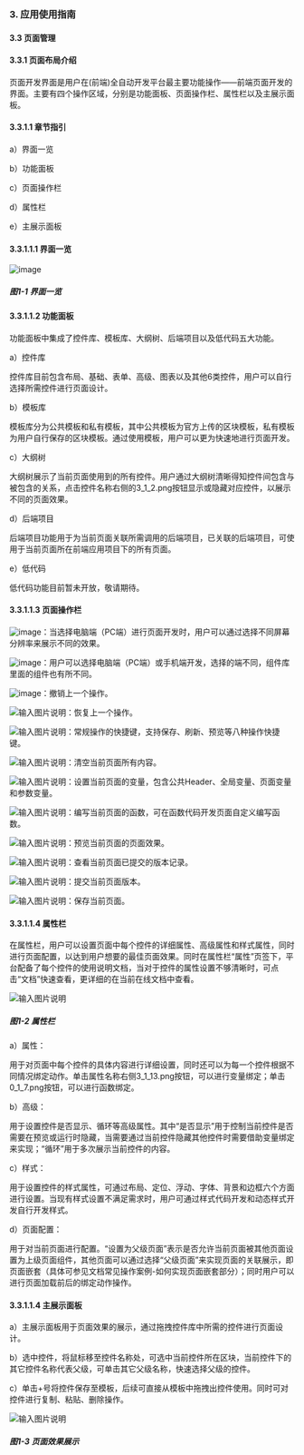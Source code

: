 ### 3. 应用使用指南

#### 3.3 页面管理

#### 3.3.1 页面布局介绍

页面开发界面是用户在(前端)全自动开发平台最主要功能操作——前端页面开发的界面。主要有四个操作区域，分别是功能面板、页面操作栏、属性栏以及主展示面板。

#### 3.3.1.1 章节指引

a）界面一览

b）功能面板

c）页面操作栏

d）属性栏

e）主展示面板

#### 3.3.1.1.1 界面一览

![image](https://user-images.githubusercontent.com/79617492/215439130-7e552ea5-de8e-4e93-ab6b-a7baf3219e25.png)

##### 图1-1 界面一览

#### 3.3.1.1.2 功能面板

功能面板中集成了控件库、模板库、大纲树、后端项目以及低代码五大功能。

a）控件库

控件库目前包含布局、基础、表单、高级、图表以及其他6类控件，用户可以自行选择所需控件进行页面设计。

b）模板库

模板库分为公共模板和私有模板，其中公共模板为官方上传的区块模板，私有模板为用户自行保存的区块模板。通过使用模板，用户可以更为快速地进行页面开发。

c）大纲树

大纲树展示了当前页面使用到的所有控件。用户通过大纲树清晰得知控件间包含与被包含的关系，点击控件名称右侧的3_1_2.png按钮显示或隐藏对应控件，以展示不同的页面效果。

d）后端项目

后端项目功能用于为当前页面关联所需调用的后端项目，已关联的后端项目，可使用于当前页面所在前端应用项目下的所有页面。

e）低代码

低代码功能目前暂未开放，敬请期待。

#### 3.3.1.1.3 页面操作栏

![image](https://user-images.githubusercontent.com/79617492/215439162-cb686020-6363-4972-83e4-d0f95065170e.png)：当选择电脑端（PC端）进行页面开发时，用户可以通过选择不同屏幕分辨率来展示不同的效果。

![image](https://user-images.githubusercontent.com/79617492/215439197-04279ca3-a84a-449e-9a7b-bb68cd4e5c6e.png)：用户可以选择电脑端（PC端）或手机端开发，选择的端不同，组件库里面的组件也有所不同。

![image](https://user-images.githubusercontent.com/79617492/215439466-99ac8bc3-47b2-4a62-95a3-5a790e10c99a.png)：撤销上一个操作。

![输入图片说明](../../../../images/%20SoFlu%EF%BC%88%E5%89%8D%E7%AB%AF%EF%BC%89%E5%85%A8%E8%87%AA%E5%8A%A8%E5%BC%80%E5%8F%91%E5%B9%B3%E5%8F%B0%E6%95%99%E7%A8%8B/1.%20%E6%9C%80%E6%96%B0%E7%89%88%E6%9C%AC%20-%20%E6%9B%B4%E6%96%B0%E6%97%A5%E6%9C%9F%20-%202023.01.10/3.%20%E5%BA%94%E7%94%A8%E4%BD%BF%E7%94%A8%E6%8C%87%E5%8D%97/3.%20%E9%A1%B5%E9%9D%A2%E7%AE%A1%E7%90%86/icon4.png)：恢复上一个操作。

![输入图片说明](../../../../images/%20SoFlu%EF%BC%88%E5%89%8D%E7%AB%AF%EF%BC%89%E5%85%A8%E8%87%AA%E5%8A%A8%E5%BC%80%E5%8F%91%E5%B9%B3%E5%8F%B0%E6%95%99%E7%A8%8B/1.%20%E6%9C%80%E6%96%B0%E7%89%88%E6%9C%AC%20-%20%E6%9B%B4%E6%96%B0%E6%97%A5%E6%9C%9F%20-%202023.01.10/3.%20%E5%BA%94%E7%94%A8%E4%BD%BF%E7%94%A8%E6%8C%87%E5%8D%97/3.%20%E9%A1%B5%E9%9D%A2%E7%AE%A1%E7%90%86/icon5.png)：常规操作的快捷键，支持保存、刷新、预览等八种操作快捷键。

![输入图片说明](../../../../images/%20SoFlu%EF%BC%88%E5%89%8D%E7%AB%AF%EF%BC%89%E5%85%A8%E8%87%AA%E5%8A%A8%E5%BC%80%E5%8F%91%E5%B9%B3%E5%8F%B0%E6%95%99%E7%A8%8B/1.%20%E6%9C%80%E6%96%B0%E7%89%88%E6%9C%AC%20-%20%E6%9B%B4%E6%96%B0%E6%97%A5%E6%9C%9F%20-%202023.01.10/3.%20%E5%BA%94%E7%94%A8%E4%BD%BF%E7%94%A8%E6%8C%87%E5%8D%97/3.%20%E9%A1%B5%E9%9D%A2%E7%AE%A1%E7%90%86/icon6.png)：清空当前页面所有内容。

![输入图片说明](../../../../images/%20SoFlu%EF%BC%88%E5%89%8D%E7%AB%AF%EF%BC%89%E5%85%A8%E8%87%AA%E5%8A%A8%E5%BC%80%E5%8F%91%E5%B9%B3%E5%8F%B0%E6%95%99%E7%A8%8B/1.%20%E6%9C%80%E6%96%B0%E7%89%88%E6%9C%AC%20-%20%E6%9B%B4%E6%96%B0%E6%97%A5%E6%9C%9F%20-%202023.01.10/3.%20%E5%BA%94%E7%94%A8%E4%BD%BF%E7%94%A8%E6%8C%87%E5%8D%97/3.%20%E9%A1%B5%E9%9D%A2%E7%AE%A1%E7%90%86/icon7.png)：设置当前页面的变量，包含公共Header、全局变量、页面变量和参数变量。

![输入图片说明](../../../../images/%20SoFlu%EF%BC%88%E5%89%8D%E7%AB%AF%EF%BC%89%E5%85%A8%E8%87%AA%E5%8A%A8%E5%BC%80%E5%8F%91%E5%B9%B3%E5%8F%B0%E6%95%99%E7%A8%8B/1.%20%E6%9C%80%E6%96%B0%E7%89%88%E6%9C%AC%20-%20%E6%9B%B4%E6%96%B0%E6%97%A5%E6%9C%9F%20-%202023.01.10/3.%20%E5%BA%94%E7%94%A8%E4%BD%BF%E7%94%A8%E6%8C%87%E5%8D%97/3.%20%E9%A1%B5%E9%9D%A2%E7%AE%A1%E7%90%86/icon8.png)：编写当前页面的函数，可在函数代码开发页面自定义编写函数。

![输入图片说明](../../../../images/%20SoFlu%EF%BC%88%E5%89%8D%E7%AB%AF%EF%BC%89%E5%85%A8%E8%87%AA%E5%8A%A8%E5%BC%80%E5%8F%91%E5%B9%B3%E5%8F%B0%E6%95%99%E7%A8%8B/1.%20%E6%9C%80%E6%96%B0%E7%89%88%E6%9C%AC%20-%20%E6%9B%B4%E6%96%B0%E6%97%A5%E6%9C%9F%20-%202023.01.10/3.%20%E5%BA%94%E7%94%A8%E4%BD%BF%E7%94%A8%E6%8C%87%E5%8D%97/3.%20%E9%A1%B5%E9%9D%A2%E7%AE%A1%E7%90%86/icon9.png)：预览当前页面的页面效果。

![输入图片说明](../../../../images/%20SoFlu%EF%BC%88%E5%89%8D%E7%AB%AF%EF%BC%89%E5%85%A8%E8%87%AA%E5%8A%A8%E5%BC%80%E5%8F%91%E5%B9%B3%E5%8F%B0%E6%95%99%E7%A8%8B/1.%20%E6%9C%80%E6%96%B0%E7%89%88%E6%9C%AC%20-%20%E6%9B%B4%E6%96%B0%E6%97%A5%E6%9C%9F%20-%202023.01.10/3.%20%E5%BA%94%E7%94%A8%E4%BD%BF%E7%94%A8%E6%8C%87%E5%8D%97/3.%20%E9%A1%B5%E9%9D%A2%E7%AE%A1%E7%90%86/icon10.png)：查看当前页面已提交的版本记录。

![输入图片说明](../../../../images/%20SoFlu%EF%BC%88%E5%89%8D%E7%AB%AF%EF%BC%89%E5%85%A8%E8%87%AA%E5%8A%A8%E5%BC%80%E5%8F%91%E5%B9%B3%E5%8F%B0%E6%95%99%E7%A8%8B/1.%20%E6%9C%80%E6%96%B0%E7%89%88%E6%9C%AC%20-%20%E6%9B%B4%E6%96%B0%E6%97%A5%E6%9C%9F%20-%202023.01.10/3.%20%E5%BA%94%E7%94%A8%E4%BD%BF%E7%94%A8%E6%8C%87%E5%8D%97/3.%20%E9%A1%B5%E9%9D%A2%E7%AE%A1%E7%90%86/icon11.png)：提交当前页面版本。

![输入图片说明](../../../../images/%20SoFlu%EF%BC%88%E5%89%8D%E7%AB%AF%EF%BC%89%E5%85%A8%E8%87%AA%E5%8A%A8%E5%BC%80%E5%8F%91%E5%B9%B3%E5%8F%B0%E6%95%99%E7%A8%8B/1.%20%E6%9C%80%E6%96%B0%E7%89%88%E6%9C%AC%20-%20%E6%9B%B4%E6%96%B0%E6%97%A5%E6%9C%9F%20-%202023.01.10/3.%20%E5%BA%94%E7%94%A8%E4%BD%BF%E7%94%A8%E6%8C%87%E5%8D%97/3.%20%E9%A1%B5%E9%9D%A2%E7%AE%A1%E7%90%86/icon12.png)：保存当前页面。

#### 3.3.1.1.4 属性栏

在属性栏，用户可以设置页面中每个控件的详细属性、高级属性和样式属性，同时进行页面配置，以达到用户想要的最佳页面效果。同时在属性栏“属性”页签下，平台配备了每个控件的使用说明文档，当对于控件的属性设置不够清晰时，可点击“文档”快速查看，更详细的在当前在线文档中查看。

![输入图片说明](../../../../images/%20SoFlu%EF%BC%88%E5%89%8D%E7%AB%AF%EF%BC%89%E5%85%A8%E8%87%AA%E5%8A%A8%E5%BC%80%E5%8F%91%E5%B9%B3%E5%8F%B0%E6%95%99%E7%A8%8B/1.%20%E6%9C%80%E6%96%B0%E7%89%88%E6%9C%AC%20-%20%E6%9B%B4%E6%96%B0%E6%97%A5%E6%9C%9F%20-%202023.01.10/3.%20%E5%BA%94%E7%94%A8%E4%BD%BF%E7%94%A8%E6%8C%87%E5%8D%97/3.%20%E9%A1%B5%E9%9D%A2%E7%AE%A1%E7%90%86/1-2.png)

##### 图1-2 属性栏

a）属性：

用于对页面中每个控件的具体内容进行详细设置，同时还可以为每一个控件根据不同情况绑定动作。单击属性名称右侧3_1_13.png按钮，可以进行变量绑定；单击0_1_7.png按钮，可以进行函数绑定。

b）高级：

用于设置控件是否显示、循环等高级属性。其中“是否显示”用于控制当前控件是否需要在预览或运行时隐藏，当需要通过当前控件隐藏其他控件时需要借助变量绑定来实现；“循环”用于多次展示当前控件的内容。

c）样式：

用于设置控件的样式属性，可通过布局、定位、浮动、字体、背景和边框六个方面进行设置。当现有样式设置不满足需求时，用户可通过样式代码开发和动态样式开发自行开发样式。

d）页面配置：

用于对当前页面进行配置。“设置为父级页面”表示是否允许当前页面被其他页面设置为上级页面组件，其他页面可以通过选择“父级页面”来实现页面的关联展示，即页面嵌套（具体可参见文档常见操作案例-如何实现页面嵌套部分）；同时用户可以进行页面加载前后的绑定动作操作。

#### 3.3.1.1.4 主展示面板

a）主展示面板用于页面效果的展示，通过拖拽控件库中所需的控件进行页面设计。

b）选中控件，将鼠标移至控件名称处，可选中当前控件所在区块，当前控件下的其它控件名称代表父级，可单击其它父级名称，快速选择父级的控件。

c）单击+号将控件保存至模板，后续可直接从模板中拖拽出控件使用。同时可对控件进行复制、粘贴、删除操作。

![输入图片说明](../../../../images/%20SoFlu%EF%BC%88%E5%89%8D%E7%AB%AF%EF%BC%89%E5%85%A8%E8%87%AA%E5%8A%A8%E5%BC%80%E5%8F%91%E5%B9%B3%E5%8F%B0%E6%95%99%E7%A8%8B/1.%20%E6%9C%80%E6%96%B0%E7%89%88%E6%9C%AC%20-%20%E6%9B%B4%E6%96%B0%E6%97%A5%E6%9C%9F%20-%202023.01.10/3.%20%E5%BA%94%E7%94%A8%E4%BD%BF%E7%94%A8%E6%8C%87%E5%8D%97/3.%20%E9%A1%B5%E9%9D%A2%E7%AE%A1%E7%90%86/1-3.png)

##### 图1-3 页面效果展示
